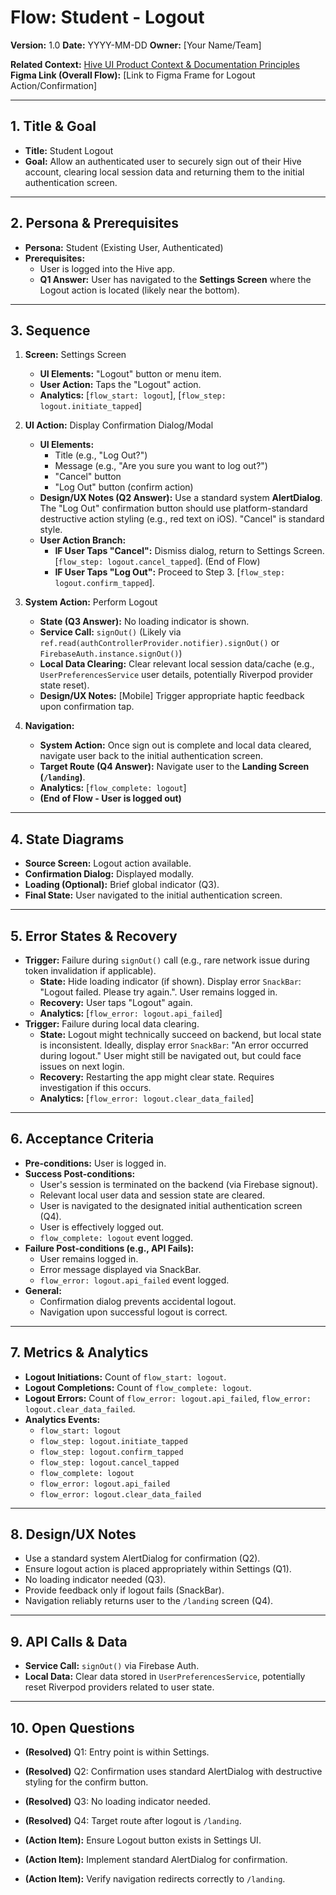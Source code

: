 # Flow: Student - Logout

**Version:** 1.0
**Date:** YYYY-MM-DD
**Owner:** [Your Name/Team]

**Related Context:** [Hive UI Product Context & Documentation Principles](../../product_context.md)
**Figma Link (Overall Flow):** [Link to Figma Frame for Logout Action/Confirmation]

---

## 1. Title & Goal

*   **Title:** Student Logout
*   **Goal:** Allow an authenticated user to securely sign out of their Hive account, clearing local session data and returning them to the initial authentication screen.

---

## 2. Persona & Prerequisites

*   **Persona:** Student (Existing User, Authenticated)
*   **Prerequisites:**
    *   User is logged into the Hive app.
    *   **Q1 Answer:** User has navigated to the **Settings Screen** where the Logout action is located (likely near the bottom).

---

## 3. Sequence

1.  **Screen:** Settings Screen
    *   **UI Elements:** "Logout" button or menu item.
    *   **User Action:** Taps the "Logout" action.
    *   **Analytics:** [`flow_start: logout`], [`flow_step: logout.initiate_tapped`]

2.  **UI Action:** Display Confirmation Dialog/Modal
    *   **UI Elements:**
        *   Title (e.g., "Log Out?")
        *   Message (e.g., "Are you sure you want to log out?")
        *   "Cancel" button
        *   "Log Out" button (confirm action)
    *   **Design/UX Notes (Q2 Answer):** Use a standard system **AlertDialog**. The "Log Out" confirmation button should use platform-standard destructive action styling (e.g., red text on iOS). "Cancel" is standard style.
    *   **User Action Branch:**
        *   **IF User Taps "Cancel":** Dismiss dialog, return to Settings Screen. [`flow_step: logout.cancel_tapped`]. (End of Flow)
        *   **IF User Taps "Log Out":** Proceed to Step 3. [`flow_step: logout.confirm_tapped`].

3.  **System Action:** Perform Logout
    *   **State (Q3 Answer):** No loading indicator is shown.
    *   **Service Call:** `signOut()` (Likely via `ref.read(authControllerProvider.notifier).signOut()` or `FirebaseAuth.instance.signOut()`)
    *   **Local Data Clearing:** Clear relevant local session data/cache (e.g., `UserPreferencesService` user details, potentially Riverpod provider state reset).
    *   **Design/UX Notes:** [Mobile] Trigger appropriate haptic feedback upon confirmation tap.

4.  **Navigation:**
    *   **System Action:** Once sign out is complete and local data cleared, navigate user back to the initial authentication screen.
    *   **Target Route (Q4 Answer):** Navigate user to the **Landing Screen (`/landing`)**.
    *   **Analytics:** [`flow_complete: logout`]
    *   **(End of Flow - User is logged out)**

---

## 4. State Diagrams

*   **Source Screen:** Logout action available.
*   **Confirmation Dialog:** Displayed modally.
*   **Loading (Optional):** Brief global indicator (Q3).
*   **Final State:** User navigated to the initial authentication screen.

---

## 5. Error States & Recovery

*   **Trigger:** Failure during `signOut()` call (e.g., rare network issue during token invalidation if applicable).
    *   **State:** Hide loading indicator (if shown). Display error `SnackBar`: "Logout failed. Please try again.". User remains logged in.
    *   **Recovery:** User taps "Logout" again.
    *   **Analytics:** [`flow_error: logout.api_failed`]
*   **Trigger:** Failure during local data clearing.
    *   **State:** Logout might technically succeed on backend, but local state is inconsistent. Ideally, display error `SnackBar`: "An error occurred during logout." User might still be navigated out, but could face issues on next login.
    *   **Recovery:** Restarting the app might clear state. Requires investigation if this occurs.
    *   **Analytics:** [`flow_error: logout.clear_data_failed`]

---

## 6. Acceptance Criteria

*   **Pre-conditions:** User is logged in.
*   **Success Post-conditions:**
    *   User's session is terminated on the backend (via Firebase signout).
    *   Relevant local user data and session state are cleared.
    *   User is navigated to the designated initial authentication screen (Q4).
    *   User is effectively logged out.
    *   `flow_complete: logout` event logged.
*   **Failure Post-conditions (e.g., API Fails):**
    *   User remains logged in.
    *   Error message displayed via SnackBar.
    *   `flow_error: logout.api_failed` event logged.
*   **General:**
    *   Confirmation dialog prevents accidental logout.
    *   Navigation upon successful logout is correct.

---

## 7. Metrics & Analytics

*   **Logout Initiations:** Count of `flow_start: logout`.
*   **Logout Completions:** Count of `flow_complete: logout`.
*   **Logout Errors:** Count of `flow_error: logout.api_failed`, `flow_error: logout.clear_data_failed`.
*   **Analytics Events:**
    *   `flow_start: logout`
    *   `flow_step: logout.initiate_tapped`
    *   `flow_step: logout.confirm_tapped`
    *   `flow_step: logout.cancel_tapped`
    *   `flow_complete: logout`
    *   `flow_error: logout.api_failed`
    *   `flow_error: logout.clear_data_failed`

---

## 8. Design/UX Notes

*   Use a standard system AlertDialog for confirmation (Q2).
*   Ensure logout action is placed appropriately within Settings (Q1).
*   No loading indicator needed (Q3).
*   Provide feedback only if logout fails (SnackBar).
*   Navigation reliably returns user to the `/landing` screen (Q4).

---

## 9. API Calls & Data

*   **Service Call:** `signOut()` via Firebase Auth.
*   **Local Data:** Clear data stored in `UserPreferencesService`, potentially reset Riverpod providers related to user state.

---

## 10. Open Questions

*   **(Resolved)** Q1: Entry point is within Settings.
*   **(Resolved)** Q2: Confirmation uses standard AlertDialog with destructive styling for the confirm button.
*   **(Resolved)** Q3: No loading indicator needed.
*   **(Resolved)** Q4: Target route after logout is `/landing`.

*   **(Action Item):** Ensure Logout button exists in Settings UI.
*   **(Action Item):** Implement standard AlertDialog for confirmation.
*   **(Action Item):** Verify navigation redirects correctly to `/landing`. 